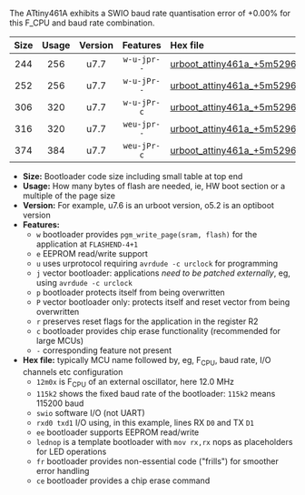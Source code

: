 The ATtiny461A exhibits a SWIO baud rate quantisation error of +0.00% for this F_CPU and baud rate combination.

|Size|Usage|Version|Features|Hex file|
|:-:|:-:|:-:|:-:|:--|
|244|256|u7.7|`w-u-jpr--`|[urboot_attiny461a_+5m5296x_++57k6_swio_rxb0_txb1_lednop.hex](https://raw.githubusercontent.com/stefanrueger/urboot.hex/main/mcus/attiny461a/external_oscillator/fcpu_+5m5296x/br_++57k6/urboot_attiny461a_+5m5296x_++57k6_swio_rxb0_txb1_lednop.hex)|
|252|256|u7.7|`w-u-jPr--`|[urboot_attiny461a_+5m5296x_++57k6_swio_rxb0_txb1.hex](https://raw.githubusercontent.com/stefanrueger/urboot.hex/main/mcus/attiny461a/external_oscillator/fcpu_+5m5296x/br_++57k6/urboot_attiny461a_+5m5296x_++57k6_swio_rxb0_txb1.hex)|
|306|320|u7.7|`w-u-jPr-c`|[urboot_attiny461a_+5m5296x_++57k6_swio_rxb0_txb1_lednop_fr_ce.hex](https://raw.githubusercontent.com/stefanrueger/urboot.hex/main/mcus/attiny461a/external_oscillator/fcpu_+5m5296x/br_++57k6/urboot_attiny461a_+5m5296x_++57k6_swio_rxb0_txb1_lednop_fr_ce.hex)|
|316|320|u7.7|`weu-jpr--`|[urboot_attiny461a_+5m5296x_++57k6_swio_rxb0_txb1_ee_lednop.hex](https://raw.githubusercontent.com/stefanrueger/urboot.hex/main/mcus/attiny461a/external_oscillator/fcpu_+5m5296x/br_++57k6/urboot_attiny461a_+5m5296x_++57k6_swio_rxb0_txb1_ee_lednop.hex)|
|374|384|u7.7|`weu-jPr-c`|[urboot_attiny461a_+5m5296x_++57k6_swio_rxb0_txb1_ee_lednop_fr_ce.hex](https://raw.githubusercontent.com/stefanrueger/urboot.hex/main/mcus/attiny461a/external_oscillator/fcpu_+5m5296x/br_++57k6/urboot_attiny461a_+5m5296x_++57k6_swio_rxb0_txb1_ee_lednop_fr_ce.hex)|

- **Size:** Bootloader code size including small table at top end
- **Usage:** How many bytes of flash are needed, ie, HW boot section or a multiple of the page size
- **Version:** For example, u7.6 is an urboot version, o5.2 is an optiboot version
- **Features:**
  + `w` bootloader provides `pgm_write_page(sram, flash)` for the application at `FLASHEND-4+1`
  + `e` EEPROM read/write support
  + `u` uses urprotocol requiring `avrdude -c urclock` for programming
  + `j` vector bootloader: applications *need to be patched externally*, eg, using `avrdude -c urclock`
  + `p` bootloader protects itself from being overwritten
  + `P` vector bootloader only: protects itself and reset vector from being overwritten
  + `r` preserves reset flags for the application in the register R2
  + `c` bootloader provides chip erase functionality (recommended for large MCUs)
  + `-` corresponding feature not present
- **Hex file:** typically MCU name followed by, eg, F<sub>CPU</sub>, baud rate, I/O channels etc configuration
  + `12m0x` is F<sub>CPU</sub> of an external oscillator, here 12.0 MHz
  + `115k2` shows the fixed baud rate of the bootloader: `115k2` means 115200 baud
  + `swio` software I/O (not UART)
  + `rxd0 txd1` I/O using, in this example, lines RX `D0` and TX `D1`
  + `ee` bootloader supports EEPROM read/write
  + `lednop` is a template bootloader with `mov rx,rx` nops as placeholders for LED operations
  + `fr` bootloader provides non-essential code ("frills") for smoother error handling
  + `ce` bootloader provides a chip erase command
